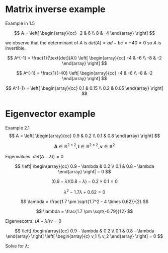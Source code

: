 # Matrix inverse example

Example in 1.5

$$
A = \left[
\begin{array}{cc}
-2 & 6 \\
8 & -4
\end{array}
\right]
$$

we observe that the determinant of $A$ is $det(A) = ad - bc = -40 \neq 0$ so $A$ is invertible.

$$
A^{-1} = \frac{1}{\text{det}(A)} \left[
\begin{array}{cc}
-4 & -6 \\
-8 & -2
\end{array}
\right]
$$

$$
A^{-1} = \frac{1}{-40} \left[
\begin{array}{cc}
-4 & -6 \\
-8 & -2
\end{array}
\right]
$$

$$
A^{-1} = \left[
\begin{array}{cc}
0.1 & 0.15 \\
0.2 & 0.05
\end{array}
\right]
$$

# Eigenvector example

Example 2.1
$$
A = \left[
\begin{array}{cc}
0.9 & 0.2 \\
0.1 & 0.8
\end{array}
\right]
$$

$$
\mathbf{A} \in \mathbb{R}^{2 \times 2}, \mathbf{I} \in \mathbb{R}^{2 \times 2}, \mathbf{v} \in \mathbb{R}^2
$$

Eigenvalues: $det(A - \lambda I) = 0$

$$
\left|
\begin{array}{cc}
0.9 - \lambda & 0.2 \\
0.1 & 0.8 - \lambda
\end{array}
\right| = 0
$$

$$
(0.9 - \lambda)(0.8 - \lambda) - 0.2 \times 0.1 = 0
$$

$$
\lambda^2 - 1.7\lambda + 0.62 = 0
$$

$$
\lambda = \frac{1.7 \pm \sqrt{1.7^2 - 4 \times 0.62}}{2}
$$

$$
\lambda = \frac{1.7 \pm \sqrt{-0.79}}{2}
$$

Eigenvecotrs: $(A - \lambda I)v = 0$

$$
\left[
\begin{array}{cc}
0.9 - \lambda & 0.2 \\
0.1 & 0.8 - \lambda
\end{array}
\right]
\left[
\begin{array}{c}
v_1 \\
v_2
\end{array}
\right] = 0
$$

Solve for $\lambda$: 